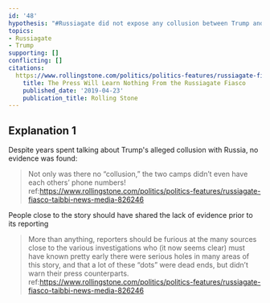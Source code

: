 ```yaml
---
id: '48'
hypothesis: "#Russiagate did not expose any collusion between Trump and Russia."
topics:
- Russiagate
- Trump
supporting: []
conflicting: []
citations:
  https://www.rollingstone.com/politics/politics-features/russiagate-fiasco-taibbi-news-media-826246:
    title: The Press Will Learn Nothing From the Russiagate Fiasco
    published_date: '2019-04-23'
    publication_title: Rolling Stone
---
```

## Explanation 1

Despite years spent talking about Trump's alleged collusion with Russia, no evidence was found:

> Not only was there no “collusion,” the two camps didn’t even have each others’ phone numbers!
> ref:https://www.rollingstone.com/politics/politics-features/russiagate-fiasco-taibbi-news-media-826246

People close to the story should have shared the lack of evidence prior to its reporting

> More than anything, reporters should be furious at the many sources close to the various investigations who (it now seems clear) must have known pretty early there were serious holes in many areas of this story, and that a lot of these “dots” were dead ends, but didn’t warn their press counterparts.
> ref:https://www.rollingstone.com/politics/politics-features/russiagate-fiasco-taibbi-news-media-826246
